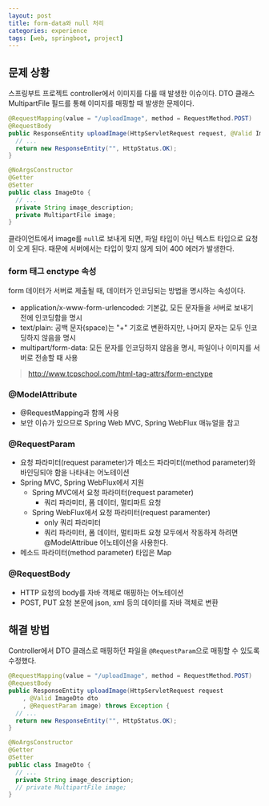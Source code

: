 ```yaml
---
layout: post
title: form-data와 null 처리 
categories: experience
tags: [web, springboot, project]
---
```



## 문제 상황

스프링부트 프로젝트 controller에서 이미지를 다룰 때 발생한 이슈이다. DTO 클래스 MultipartFile 필드를 통해 이미지를 매핑할 때 발생한 문제이다.

```java
@RequestMapping(value = "/uploadImage", method = RequestMethod.POST)
@RequestBody
public ResponseEntity uploadImage(HttpServletRequest request, @Valid ImageDto dto) throws Exception {
  // ...
  return new ResponseEntity("", HttpStatus.OK);
}
```

```java
@NoArgsConstructor
@Getter
@Setter
public class ImageDto {
  // ...
  private String image_description;
  private MultipartFile image;
}
```

클라이언트에서 image를 `null`로 보내게 되면, 파일 타입이 아닌 텍스트 타입으로 요청이 오게 된다. 때문에 서버에서는 타입이 맞지 않게 되어 400 에러가 발생한다.

### form 태그 enctype 속성

form 데이터가 서버로 제출될 때, 데이터가 인코딩되는 방법을 명시하는 속성이다.

- application/x-www-form-urlencoded: 기본값, 모든 문자들을 서버로 보내기 전에 인코딩함을 명시
- text/plain: 공백 문자(space)는 "+" 기호로 변환하지만, 나머지 문자는 모두 인코딩하지 않음을 명시
- multipart/form-data: 모든 문자를 인코딩하지 않음을 명시, 파일이나 이미지를 서버로 전송할 때 사용

> http://www.tcpschool.com/html-tag-attrs/form-enctype

### @ModelAttribute

- @RequestMapping과 함께 사용
- 보안 이슈가 있으므로 Spring Web MVC, Spring WebFlux 매뉴얼을 참고

### @RequestParam

- 요청 파라미터(request parameter)가 메소드 파라미터(method parameter)와 바인딩되야 함을 나타내는 어노테이션
- Spring MVC, Spring WebFlux에서 지원 
  - Spring MVC에서 요청 파라미터(request parameter)
    - 쿼리 파라미터, 폼 데이터, 멀티파트 요청
  - Spring WebFlux에서 요청 파라미터(request paramenter)
    - only 쿼리 파라미터
    - 쿼리 파라미터, 폼 데이터, 멀티파트 요청 모두에서 작동하게 하려면 @ModelAttribue 어노테이션을 사용한다.
- 메소드 파라미터(method parameter) 타입은 Map

### @RequestBody

- HTTP 요청의 body를 자바 객체로 매핑하는 어노테이션
- POST, PUT 요청 본문에 json, xml 등의 데이터를 자바 객체로 변환

## 해결 방법 

Controller에서 DTO 클래스로 매핑하던 파일을 `@RequestParam`으로 매핑할 수 있도록 수정했다.

```java
@RequestMapping(value = "/uploadImage", method = RequestMethod.POST)
@RequestBody
public ResponseEntity uploadImage(HttpServletRequest request
    , @Valid ImageDto dto
    , @RequestParam image) throws Exception {
  // ...
  return new ResponseEntity("", HttpStatus.OK);
}
```

```java
@NoArgsConstructor
@Getter
@Setter
public class ImageDto {
  // ...
  private String image_description;
  // private MultipartFile image;
}
```
